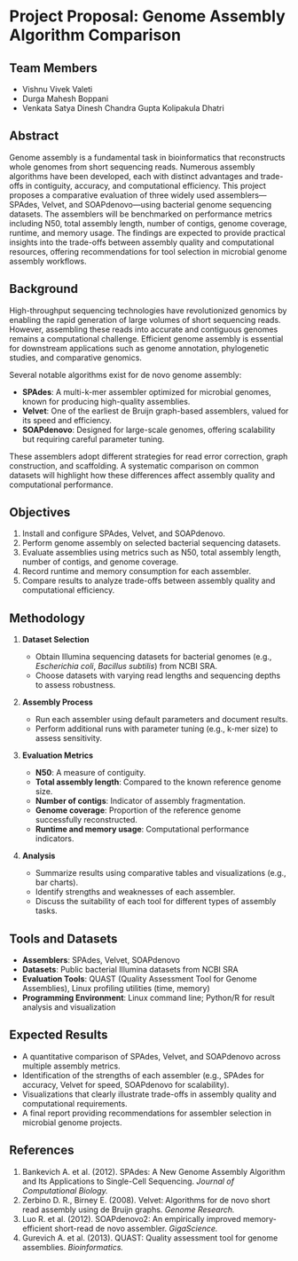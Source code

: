 # Project Proposal: Genome Assembly Algorithm Comparison

## Team Members
- Vishnu Vivek Valeti  
- Durga Mahesh Boppani  
- Venkata Satya Dinesh Chandra Gupta Kolipakula Dhatri  

## Abstract
Genome assembly is a fundamental task in bioinformatics that reconstructs whole genomes from short sequencing reads. Numerous assembly algorithms have been developed, each with distinct advantages and trade-offs in contiguity, accuracy, and computational efficiency. This project proposes a comparative evaluation of three widely used assemblers—SPAdes, Velvet, and SOAPdenovo—using bacterial genome sequencing datasets. The assemblers will be benchmarked on performance metrics including N50, total assembly length, number of contigs, genome coverage, runtime, and memory usage. The findings are expected to provide practical insights into the trade-offs between assembly quality and computational resources, offering recommendations for tool selection in microbial genome assembly workflows.

## Background
High-throughput sequencing technologies have revolutionized genomics by enabling the rapid generation of large volumes of short sequencing reads. However, assembling these reads into accurate and contiguous genomes remains a computational challenge. Efficient genome assembly is essential for downstream applications such as genome annotation, phylogenetic studies, and comparative genomics.

Several notable algorithms exist for de novo genome assembly:

- **SPAdes**: A multi-k-mer assembler optimized for microbial genomes, known for producing high-quality assemblies.  
- **Velvet**: One of the earliest de Bruijn graph-based assemblers, valued for its speed and efficiency.  
- **SOAPdenovo**: Designed for large-scale genomes, offering scalability but requiring careful parameter tuning.  

These assemblers adopt different strategies for read error correction, graph construction, and scaffolding. A systematic comparison on common datasets will highlight how these differences affect assembly quality and computational performance.

## Objectives
1. Install and configure SPAdes, Velvet, and SOAPdenovo.  
2. Perform genome assembly on selected bacterial sequencing datasets.  
3. Evaluate assemblies using metrics such as N50, total assembly length, number of contigs, and genome coverage.  
4. Record runtime and memory consumption for each assembler.  
5. Compare results to analyze trade-offs between assembly quality and computational efficiency.  

## Methodology
1. **Dataset Selection**  
   - Obtain Illumina sequencing datasets for bacterial genomes (e.g., *Escherichia coli*, *Bacillus subtilis*) from NCBI SRA.  
   - Choose datasets with varying read lengths and sequencing depths to assess robustness.  

2. **Assembly Process**  
   - Run each assembler using default parameters and document results.  
   - Perform additional runs with parameter tuning (e.g., k-mer size) to assess sensitivity.  

3. **Evaluation Metrics**  
   - **N50**: A measure of contiguity.  
   - **Total assembly length**: Compared to the known reference genome size.  
   - **Number of contigs**: Indicator of assembly fragmentation.  
   - **Genome coverage**: Proportion of the reference genome successfully reconstructed.  
   - **Runtime and memory usage**: Computational performance indicators.  

4. **Analysis**  
   - Summarize results using comparative tables and visualizations (e.g., bar charts).  
   - Identify strengths and weaknesses of each assembler.  
   - Discuss the suitability of each tool for different types of assembly tasks.  

## Tools and Datasets
- **Assemblers**: SPAdes, Velvet, SOAPdenovo  
- **Datasets**: Public bacterial Illumina datasets from NCBI SRA  
- **Evaluation Tools**: QUAST (Quality Assessment Tool for Genome Assemblies), Linux profiling utilities (time, memory)  
- **Programming Environment**: Linux command line; Python/R for result analysis and visualization  

## Expected Results
- A quantitative comparison of SPAdes, Velvet, and SOAPdenovo across multiple assembly metrics.  
- Identification of the strengths of each assembler (e.g., SPAdes for accuracy, Velvet for speed, SOAPdenovo for scalability).  
- Visualizations that clearly illustrate trade-offs in assembly quality and computational requirements.  
- A final report providing recommendations for assembler selection in microbial genome projects.  

## References
1. Bankevich A. et al. (2012). SPAdes: A New Genome Assembly Algorithm and Its Applications to Single-Cell Sequencing. *Journal of Computational Biology.*  
2. Zerbino D. R., Birney E. (2008). Velvet: Algorithms for de novo short read assembly using de Bruijn graphs. *Genome Research.*  
3. Luo R. et al. (2012). SOAPdenovo2: An empirically improved memory-efficient short-read de novo assembler. *GigaScience.*  
4. Gurevich A. et al. (2013). QUAST: Quality assessment tool for genome assemblies. *Bioinformatics.*  
